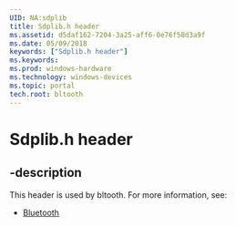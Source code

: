 ```yaml
---
UID: NA:sdplib
title: Sdplib.h header
ms.assetid: d5daf162-7204-3a25-aff6-0e76f58d3a9f
ms.date: 05/09/2018
keywords: ["Sdplib.h header"]
ms.keywords: 
ms.prod: windows-hardware
ms.technology: windows-devices
ms.topic: portal
tech.root: bltooth
---
```


# Sdplib.h header


## -description


This header is used by bltooth. For more information, see:

- [Bluetooth](../_bltooth/index.md)
